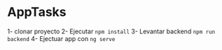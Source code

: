 # AppTasks

1- clonar proyecto
2- Ejecutar ``npm install``
3- Levantar backend ``npm run backend``
4- Ejectuar app con ``ng serve``

